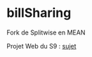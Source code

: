 # billSharing
Fork de Splitwise en MEAN

Projet Web du S9 : [sujet](http://www.labri.fr/perso/mfoucaul/teaching/web/Projet.pdf)
